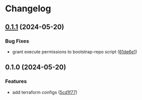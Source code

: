 # Changelog

## [0.1.1](https://github.com/braveokafor/terraform-aws-template/compare/v0.1.0...v0.1.1) (2024-05-20)


### Bug Fixes

* grant execute permissions to bootstrap-repo script ([61de6e1](https://github.com/braveokafor/terraform-aws-template/commit/61de6e1ab33ac23749879eac73b312072b4553eb))

## 0.1.0 (2024-05-20)


### Features

* add terraform configs ([5cd1f77](https://github.com/braveokafor/terraform-aws-template/commit/5cd1f7752dcf2072d75b08c018d01c66bed38b86))
